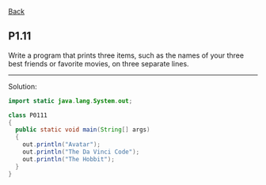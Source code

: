[Back](../README.md)

## P1.11

Write a program that prints three items, such as the names of your three best friends or favorite movies, on three separate lines.

---

Solution:

```java
import static java.lang.System.out;

class P0111 
{
  public static void main(String[] args) 
  {
    out.println("Avatar");
    out.println("The Da Vinci Code");
    out.println("The Hobbit");
  }
}
```